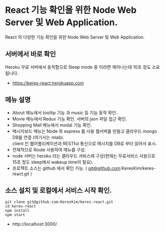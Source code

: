 # React 기능 확인을 위한 Node Web Server 및 Web Application. 

React 의 다양한 기능 확인을 위한 Node Web Server 및 Web Application.

## 서버에서 바로 확인

Heroku 무료 서버에서 동작함으로 Sleep mode 중 이라면 깨어나는데 10초 정도 소요 됩니다.
* https://keres-react.herokuapp.com

## 메뉴 설명 
* About 메뉴에서 tooltip 기능 과 music 등 기능 동작 확인. 
* Movie 메뉴에서 Redux 기능 확인. 서버의 json 파일 접근 확인. 
* Shopping Mall 메뉴에서 modal 기능 확인.  
* 메시지보드 메뉴는 Node 와 express 를 사용 웹서버를 만들고 클라우드 mongo DB를 연결 (여기서는 mlab).  
  client 인 웹어플리케이션과 RESTful 통신으로 메시지를 DB로 부터 읽어서 표시.
* 전체적으로 Route 사용하여 메뉴를 구성.
* node 서버는 heroku 라는 클라우드 서비스에 구성(현재는 무료서비스 사용으로 15초 정도 sleep에서 wakeup time이 필요).
* 프로젝트 소스는 github 에서 확인 가능. ( git@github.com:KeresKim/keres-react.git )

## 소스 설치 및 로컬에서 서비스 시작 확인. 

    git clone git@github.com:KeresKim/keres-react.git
    cd keres-react
    npm install
    npm start
* http://localhost:3000/
